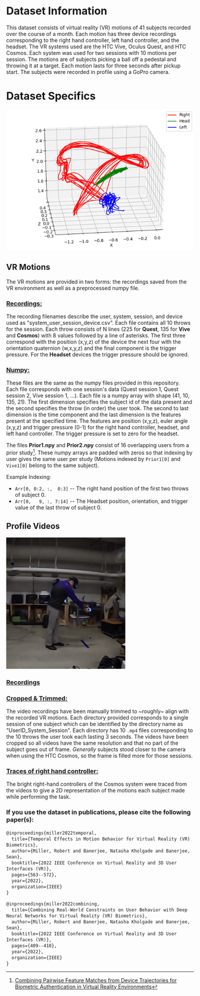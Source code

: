 # Dataset Information

This dataset consists of virtual reality (VR) motions of 41 subjects recorded over the course of a month. Each motion has three device recordings corresponding to the right hand controller, left hand controller, and the headset. The VR systems used are the HTC Vive, Oculus Quest, and HTC Cosmos. Each system was used for two sessions with 10 motions per session. The motions are of subjects picking a ball off a pedestal and throwing it at a target. Each motion lasts for three seconds after pickup start. The subjects were recorded in profile using a GoPro camera. 

# Dataset Specifics

![This is an image of the VR Motions plotted for one user session](/assets/images/Throws.png)

## VR Motions
The VR motions are provided in two forms: the recordings saved from the VR environment as well as a preprocessed numpy file. 

### [Recordings:](https://drive.google.com/file/d/1ChQfk1QD0tMGhisLS-AzeDnRHSsnPx_X/view?usp=sharing)
The recording filenames describe the user, system, session, and device used as "system_user_session_device.csv". Each file contains all 10 throws for the session. Each throw consists of N lines (225 for **Quest**, 135 for **Vive** and **Cosmos**) with 8 values followed by a line of asterisks. The first three correspond with the position (x,y,z) of the device the next four with the orientation quaternion (w,x,y,z) and the final component is the trigger pressure. For the **Headset** devices the trigger pressure should be ignored. 

### [Numpy:](https://drive.google.com/file/d/10EorL1RYDPXtZaFZCosKbJHBzFPmUrrr/view?usp=sharing)
These files are the same as the numpy files provided in this repository.  
Each file corresponds with one session's data (Quest session 1, Quest session 2, Vive session 1, ...). Each file is a numpy array with shape (41, 10, 135, 21). The first dimension specifies the subject id of the data present and the second specifies the throw (in order) the user took. The second to last dimension is the time component and the last dimension is the features present at the specified time. The features are position (x,y,z), euler angle (x,y,z) and trigger pressure (0-1) for the right hand controller, headset, and left hand controller. The trigger pressure is set to zero for the headset. 

The files **Prior1.npy** and **Prior2.npy** consist of 16 overlapping users from a prior study[^1]. These numpy arrays are padded with zeros so that indexing by user gives the same user per study (Motions indexed by `Prior1[0]` and `Vive1[0]` belong to the same subject). 

Example Indexing:
- `Arr[0, 0:2, :,  0:3]` -- The right hand position of the first two throws of subject 0.  
- `Arr[0,   9, :, 7:14]` -- The Headset position, orientation, and trigger value of the last throw of subject 0.

## Profile Videos

![This is an GIF of a user performing a throw](/assets/images/Throwing.gif)

### [Recordings](https://drive.google.com/file/d/19rfK3Iohhn4T4LMINLFXP7h7jQxl7NQs/view?usp=sharing)

### [Cropped & Trimmed:](https://drive.google.com/file/d/1-kLEVVFR1prEih6dSZqfrxqK7pNDejFW/view?usp=sharing)
The video recordings have been manually trimmed to ~roughly~ align with the recorded VR motions. Each directory provided corresponds to a single session of one subject which can be identified by the directory name as "UserID_System_Session". Each directory has 10 `.mp4` files corresponding to the 10 throws the user took each lasting 3 seconds. The videos have been cropped so all videos have the same resolution and that no part of the subject goes out of frame. *Generally* subjects stood closer to the camera when using the HTC Cosmos, so the frame is filled more for those sessions. 

### [Traces of right hand controller:](https://drive.google.com/file/d/1rSFQNxkAwOfEtctA6Mfyp2ahMZU-2-ak/view?usp=sharing)
The bright right-hand controllers of the Cosmos system were traced from the videos to give a 2D representation of the motions each subject made while performing the task.


### If you use the dataset in publications, please cite the following paper(s):
```
@inproceedings{miller2022temporal,
  title={Temporal Effects in Motion Behavior for Virtual Reality (VR) Biometrics},
  author={Miller, Robert and Banerjee, Natasha Kholgade and Banerjee, Sean},
  booktitle={2022 IEEE Conference on Virtual Reality and 3D User Interfaces (VR)},
  pages={563--572},
  year={2022},
  organization={IEEE}
}
```
```
@inproceedings{miller2022combining,
  title={Combining Real-World Constraints on User Behavior with Deep Neural Networks for Virtual Reality (VR) Biometrics},
  author={Miller, Robert and Banerjee, Natasha Kholgade and Banerjee, Sean},
  booktitle={2022 IEEE Conference on Virtual Reality and 3D User Interfaces (VR)},
  pages={409--418},
  year={2022},
  organization={IEEE}
}
```

[^1]: [Combining Pairwise Feature Matches from Device Trajectories for Biometric Authentication in Virtual Reality Environments](https://www.computer.org/csdl/proceedings-article/aivr/2019/560400a009/1grOjN5WyhW)
